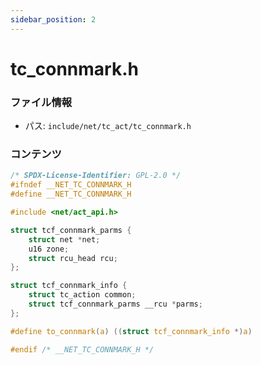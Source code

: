 ```yaml
---
sidebar_position: 2
---
```

# tc_connmark.h

### ファイル情報

- パス: `include/net/tc_act/tc_connmark.h`

### コンテンツ

```h
/* SPDX-License-Identifier: GPL-2.0 */
#ifndef __NET_TC_CONNMARK_H
#define __NET_TC_CONNMARK_H

#include <net/act_api.h>

struct tcf_connmark_parms {
	struct net *net;
	u16 zone;
	struct rcu_head rcu;
};

struct tcf_connmark_info {
	struct tc_action common;
	struct tcf_connmark_parms __rcu *parms;
};

#define to_connmark(a) ((struct tcf_connmark_info *)a)

#endif /* __NET_TC_CONNMARK_H */

```
